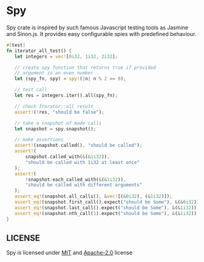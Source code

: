 # Spy

Spy crate is inspired by such famous Javascript testing tools
as Jasmine and Sinon.js. It provides easy configurable spies
with predefined behaviour.

```rust
#[test]
fn iterator_all_test() {
   let integers = vec![0i32, 1i32, 2i32];

   // create spy function that returns true if provided
   // argument is an even number
   let (spy_fn, spy) = spy!(|n| n % 2 == 0);

   // test call
   let res = integers.iter().all(spy_fn);

   // check Iterator::all result
   assert!(!res, "should be false");

   // take a snapshot of made calls
   let snapshot = spy.snapshot();

   // make assertions
   assert!(snapshot.called(), "should be called");
   assert!(
       snapshot.called_with(&(&1i32)),
       "should be called with 1i32 at least once"
   );
   assert!(
       !snapshot.each_called_with(&(&1i32)),
       "should be called with different arguments"
   );
   assert_eq!(snapshot.all_calls(), &vec![(&0i32), (&1i32)]);
   assert_eq!(snapshot.first_call().expect("should be Some"), &(&0i32));
   assert_eq!(snapshot.last_call().expect("should be Some"), &(&1i32));
   assert_eq!(snapshot.nth_call(1).expect("should be Some"), &(&1i32));
}
```

## LICENSE

Spy is licensed under [MIT](./LICENSE_MIT) and [Apache-2.0](./LICENSE_APACHE) license
